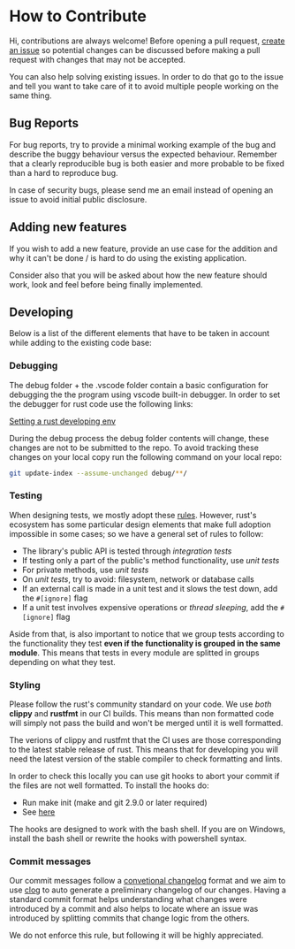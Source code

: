 # How to Contribute

Hi, contributions are always welcome! Before opening a pull request, [create an issue][i1] so
potential changes can be discussed before making a pull request with changes that may not be
accepted.

You can also help solving existing issues. In order to do that go to the issue and tell you want
to take care of it to avoid multiple people working on the same thing.

[i1]: https://github.com/gabo01/artid/issues

## Bug Reports

For bug reports, try to provide a minimal working example of the bug and describe the buggy
behaviour versus the expected behaviour. Remember that a clearly reproducible bug is both easier
and more probable to be fixed than a hard to reproduce bug.

In case of security bugs, please send me an email instead of opening an issue to avoid initial
public disclosure.

## Adding new features

If you wish to add a new feature, provide an use case for the addition and why it can't be done / is
hard to do using the existing application.

Consider also that you will be asked about how the new feature should work, look and feel before
being finally implemented.

## Developing

Below is a list of the different elements that have to be taken in account while adding to the
existing code base:

### Debugging

The debug folder + the .vscode folder contain a basic configuration for debugging the
the program using vscode built-in debugger. In order to set the debugger for rust code
use the following links:

[Setting a rust developing env](https://hoverbear.org/2017/03/03/setting-up-a-rust-devenv/)

During the debug process the debug folder contents will change, these changes are not to be
submitted to the repo. To avoid tracking these changes on your local copy run the following
command on your local repo:

```bash
git update-index --assume-unchanged debug/**/
```

### Testing

When designing tests, we mostly adopt these [rules][rules]. However, rust's ecosystem has some
particular design elements that make full adoption impossible in some cases; so we have a general
set of rules to follow:

- The library's public API is tested through *integration tests*
- If testing only a part of the public's method functionality, use *unit tests*
- For private methods, use *unit tests*
- On *unit tests*, try to avoid: filesystem, network or database calls
- If an external call is made in a unit test and it slows the test down, add the `#[ignore]` flag
- If a unit test involves expensive operations or *thread sleeping*, add the `#[ignore]` flag

Aside from that, is also important to notice that we group tests according to the functionality they
test **even if the functionality is grouped in the same module**. This means that tests in every
module are splitted in groups depending on what they test.

[rules]: https://www.artima.com/weblogs/viewpost.jsp?thread=126923

### Styling

Please follow the rust's community standard on your code. We use *both* **clippy** and **rustfmt**
in our CI builds. This means than non formatted code will simply not pass the build and won't be
merged until it is well formatted.

The verions of clippy and rustfmt that the CI uses are those corresponding to the latest stable
release of rust. This means that for developing you will need the latest version of the stable
compiler to check formatting and lints.

In order to check this locally you can use git hooks to abort your commit if the files are not
well formatted. To install the hooks do:

- Run make init (make and git 2.9.0 or later required)
- See [here][hooks]

The hooks are designed to work with the bash shell. If you are on Windows, install the bash
shell or rewrite the hooks with powershell syntax.

[hooks]: https://www.viget.com/articles/two-ways-to-share-git-hooks-with-your-team/

### Commit messages

Our commit messages follow a [convetional changelog][cclog] format and we aim to use [clog][cl]
to auto generate a preliminary changelog of our changes. Having a standard commit format helps
understanding what changes were introduced by a commit and also helps to locate where an issue
was introduced by splitting commits that change logic from the others.

We do not enforce this rule, but following it will be highly appreciated.

[cclog]: https://github.com/conventional-changelog/conventional-changelog
[cl]: https://github.com/clog-tool/clog-cli
